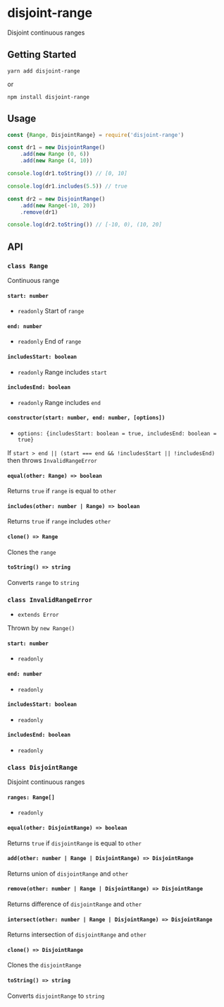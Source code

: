 # disjoint-range
Disjoint continuous ranges

## Getting Started

```
yarn add disjoint-range
```

or

```
npm install disjoint-range
```

## Usage
```js
const {Range, DisjointRange} = require('disjoint-range')

const dr1 = new DisjointRange()
    .add(new Range (0, 6))
    .add(new Range (4, 10))

console.log(dr1.toString()) // [0, 10]

console.log(dr1.includes(5.5)) // true

const dr2 = new DisjointRange()
    .add(new Range(-10, 20))
    .remove(dr1)

console.log(dr2.toString()) // [-10, 0), (10, 20]
```

## API

### `class Range`
Continuous range

#### `start: number`
* `readonly`
Start of `range`

#### `end: number`
* `readonly`
End of `range`

#### `includesStart: boolean`
* `readonly`
Range includes `start`

#### `includesEnd: boolean`
* `readonly`
Range includes `end`

#### `constructor(start: number, end: number, [options])`
* `options: {includesStart: boolean = true, includesEnd: boolean = true}`

If `start > end || (start === end && !includesStart || !includesEnd)` then
throws `InvalidRangeError`

#### `equal(other: Range) => boolean`
Returns `true` if `range` is equal to `other`

#### `includes(other: number | Range) => boolean`
Returns `true` if `range` includes `other`

#### `clone() => Range`
Clones the `range`

#### `toString() => string`
Converts `range` to `string`

### `class InvalidRangeError`
* `extends Error`

Thrown by `new Range()`

#### `start: number`
* `readonly`

#### `end: number`
* `readonly`

#### `includesStart: boolean`
* `readonly`

#### `includesEnd: boolean`
* `readonly`

### `class DisjointRange`
Disjoint continuous ranges

#### `ranges: Range[]`
* `readonly`

#### `equal(other: DisjointRange) => boolean`
Returns `true` if `disjointRange` is equal to `other`

#### `add(other: number | Range | DisjointRange) => DisjointRange`
Returns union of `disjointRange` and `other`

#### `remove(other: number | Range | DisjointRange) => DisjointRange`
Returns difference of `disjointRange` and `other`

#### `intersect(other: number | Range | DisjointRange) => DisjointRange`
Returns intersection of `disjointRange` and `other`

#### `clone() => DisjointRange`
Clones the `disjointRange`

#### `toString() => string`
Converts `disjointRange` to `string`